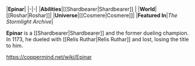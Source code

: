|**Epinar**|
|-|-|
|**Abilities**|[[Shardbearer\|Shardbearer]] |
|**World**|[[Roshar\|Roshar]]|
|**Universe**|[[Cosmere\|Cosmere]]|
|**Featured In**|*The Stormlight Archive*|

**Epinar** is a [[Shardbearer\|Shardbearer]] and the former dueling champion.
In 1173, he dueled with [[Relis Ruthar\|Relis Ruthar]] and lost, losing the title to him.



https://coppermind.net/wiki/Epinar